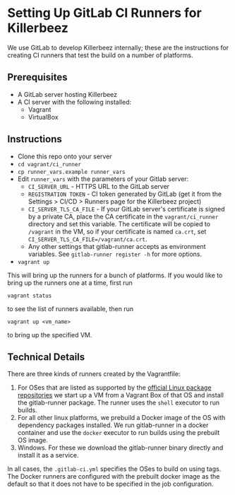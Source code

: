 # Setting Up GitLab CI Runners for Killerbeez

We use GitLab to develop Killerbeez internally; these are the instructions for
creating CI runners that test the build on a number of platforms.

## Prerequisites

* A GitLab server hosting Killerbeez
* A CI server with the following installed:
    * Vagrant
    * VirtualBox

## Instructions

* Clone this repo onto your server
* `cd vagrant/ci_runner`
* `cp runner_vars.example runner_vars`
* Edit `runner_vars` with the parameters of your Gitlab server:
    * `CI_SERVER_URL` - HTTPS URL to the GitLab server
    * `REGISTRATION TOKEN` - CI token generated by GitLab (get it from the
      Settings > CI/CD > Runners page for the Killerbeez project)
    * `CI_SERVER_TLS_CA_FILE` - If your GitLab server's certificate is signed
      by a private CA, place the CA certificate in the `vagrant/ci_runner`
      directory and set this variable. The certificate will be copied to
      `/vagrant` in the VM, so if your certificate is named `ca.crt`, set
      `CI_SERVER_TLS_CA_FILE=/vagrant/ca.crt`.
    * Any other settings that gitlab-runner accepts as environment variables.
      See `gitlab-runner register -h` for more options.
* `vagrant up`

This will bring up the runners for a bunch of platforms. If you would like to
bring up the runners one at a time, first run
```
vagrant status
```
to see the list of runners available, then run
```
vagrant up <vm_name>
```
to bring up the specified VM.

## Technical Details

There are three kinds of runners created by the Vagrantfile:

1. For OSes that are listed as supported by the [official Linux package
   repositories](https://docs.gitlab.com/runner/install/linux-repository.html)
   we start up a VM from a Vagrant Box of that OS and install the gitlab-runner
   package. The runner uses the `shell` executor to run builds.
2. For all other linux platforms, we prebuild a Docker image of the OS with
   dependency packages installed. We run gitlab-runner in a docker container
   and use the `docker` executor to run builds using the prebuilt OS image.
3. Windows. For these we download the gitlab-runner binary directly and install
   it as a service.

In all cases, the `.gitlab-ci.yml` specifies the OSes to build on using tags.
The Docker runners are configured with the prebuilt docker image as the default
so that it does not have to be specified in the job configuration.
